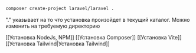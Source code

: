 
```bash
composer create-project laravel/laravel .
```

"." указывает на то что установка произойдет в текущий каталог. Можно изменить на требуемую директорию

[[Установка NodeJs, NPM]] 
[[Установка Composer]]
[[Установка Vite]]
[[Установка Tailwind|Установка Tailwind]]
